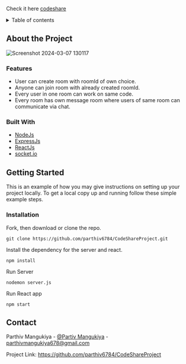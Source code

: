 
Check it here [codeshare](https://www.mirrorcode.tech/)



<details>
  <summary>Table of contents</summary>
  <ol>
    <li> 
      <a href="#about-the-project">About the project</a> 
      <ul>
        <li> <a href="#features">Features</a> </li>
        <li> <a href="#built-with">Built With</a> </li>
      </ul>
    </li>     
    <li> 
      <a href="#getting-started">Getting Started</a> 
      <ul>
        <li> <a href="#installation">Installation</a> </li>
      </ul>
    </li>
    <li>
       <a href="#contact">Contact</a>
    </li>
  </ol>
</details>


## About the Project <span id="about-the-project"></span>
![Screenshot 2024-03-07 130117](path/to/assets/Screenshot2024-03-07_130117.png)

### Features <span id="features"></span>
- User can create room with roomId of own choice.
- Anyone can join room with already created roomId.
- Every user in one room can work on same code.
- Every room has own message room where users of same room can communicate via chat.

### Built With <span id="built-with"></span>
- [NodeJs](https://nodejs.org/en)
- [ExpressJs](https://expressjs.com/)
- [ReactJs](https://reactjs.org/)
- [socket.io](https://socket.io/)

## Getting Started <span id="getting-started"></span>
This is an example of how you may give instructions on setting up your project locally. To get a local copy up and running follow these simple example steps.

### Installation <span id="installation"></span>
Fork, then download or clone the repo.
```
git clone https://github.com/parthiv6784/CodeShareProject.git
```

Install the dependency for the server and react.
```
npm install
```

Run Server
```
nodemon server.js
```

Run React app
```
npm start
```

## Contact <span id="contact"></span>

Parthiv Mangukiya - [@Partiv Mangukiya](https://github.com/parthiv6784) - parthivmangukiya678@gmail.com

Project Link: https://github.com/parthiv6784/CodeShareProject
